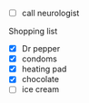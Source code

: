 - [ ] call neurologist

Shopping list
- [x] Dr pepper
- [x] condoms
- [x] heating pad
- [x] chocolate
- [ ] ice cream
